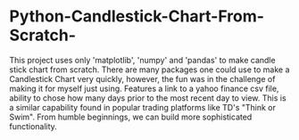 # Python-Candlestick-Chart-From-Scratch-
This project uses only 'matplotlib', 'numpy' and 'pandas' to make candle stick chart from scratch. There are many packages one could use to make a Candlestick Chart very quickly, however, the fun was in the challenge of making it for myself just using. Features a link to a yahoo finance csv file, ability to chose how many days prior to the most recent day to view. This is a similar capability found in popular trading platforms like TD's "Think or Swim". From humble beginnings, we can build more sophisticated functionality. 
